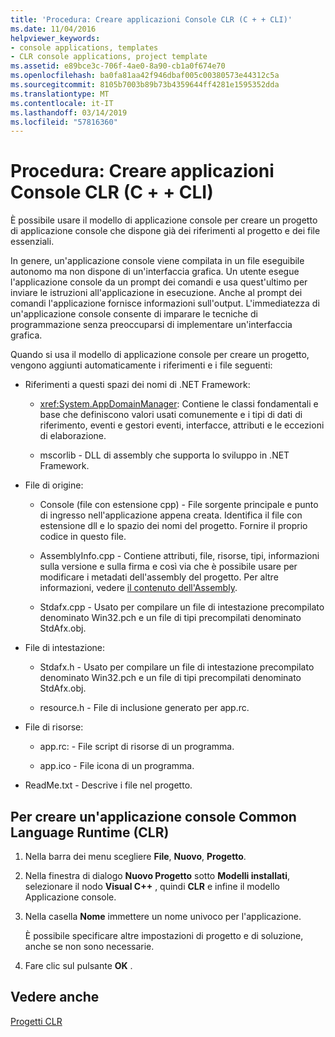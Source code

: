 ```yaml
---
title: 'Procedura: Creare applicazioni Console CLR (C + + CLI)'
ms.date: 11/04/2016
helpviewer_keywords:
- console applications, templates
- CLR console applications, project template
ms.assetid: e89bce3c-706f-4ae0-8a90-cb1a0f674e70
ms.openlocfilehash: ba0fa81aa42f946dbaf005c00380573e44312c5a
ms.sourcegitcommit: 8105b7003b89b73b4359644ff4281e1595352dda
ms.translationtype: MT
ms.contentlocale: it-IT
ms.lasthandoff: 03/14/2019
ms.locfileid: "57816360"
---
```

# <a name="how-to-create-clr-console-applications-ccli"></a>Procedura: Creare applicazioni Console CLR (C + + CLI)

È possibile usare il modello di applicazione console per creare un progetto di applicazione console che dispone già dei riferimenti al progetto e dei file essenziali.

In genere, un'applicazione console viene compilata in un file eseguibile autonomo ma non dispone di un'interfaccia grafica. Un utente esegue l'applicazione console da un prompt dei comandi e usa quest'ultimo per inviare le istruzioni all'applicazione in esecuzione. Anche al prompt dei comandi l'applicazione fornisce informazioni sull'output. L'immediatezza di un'applicazione console consente di imparare le tecniche di programmazione senza preoccuparsi di implementare un'interfaccia grafica.

Quando si usa il modello di applicazione console per creare un progetto, vengono aggiunti automaticamente i riferimenti e i file seguenti:

- Riferimenti a questi spazi dei nomi di .NET Framework:

   - <xref:System.AppDomainManager>: Contiene le classi fondamentali e base che definiscono valori usati comunemente e i tipi di dati di riferimento, eventi e gestori eventi, interfacce, attributi e le eccezioni di elaborazione.

   - mscorlib - DLL di assembly che supporta lo sviluppo in .NET Framework.

- File di origine:

   - Console (file con estensione cpp) - File sorgente principale e punto di ingresso nell'applicazione appena creata. Identifica il file con estensione dll e lo spazio dei nomi del progetto. Fornire il proprio codice in questo file.

   - AssemblyInfo.cpp - Contiene attributi, file, risorse, tipi, informazioni sulla versione e sulla firma e così via che è possibile usare per modificare i metadati dell'assembly del progetto. Per altre informazioni, vedere [il contenuto dell'Assembly](/dotnet/framework/app-domains/assembly-contents).

   - Stdafx.cpp - Usato per compilare un file di intestazione precompilato denominato Win32.pch e un file di tipi precompilati denominato StdAfx.obj.

- File di intestazione:

   - Stdafx.h - Usato per compilare un file di intestazione precompilato denominato Win32.pch e un file di tipi precompilati denominato StdAfx.obj.

   - resource.h - File di inclusione generato per app.rc.

- File di risorse:

   - app.rc: - File script di risorse di un programma.

   - app.ico - File icona di un programma.

- ReadMe.txt - Descrive i file nel progetto.

## <a name="to-create-a-common-language-runtime-clr-console-app-project"></a>Per creare un'applicazione console Common Language Runtime (CLR)

1. Nella barra dei menu scegliere **File**, **Nuovo**, **Progetto**.

1. Nella finestra di dialogo **Nuovo Progetto** sotto **Modelli installati**, selezionare il nodo **Visual C++** , quindi **CLR** e infine il modello Applicazione console.

1. Nella casella **Nome** immettere un nome univoco per l'applicazione.

   È possibile specificare altre impostazioni di progetto e di soluzione, anche se non sono necessarie.

1. Fare clic sul pulsante **OK** .

## <a name="see-also"></a>Vedere anche

[Progetti CLR](../build/reference/files-created-for-clr-projects.md)

